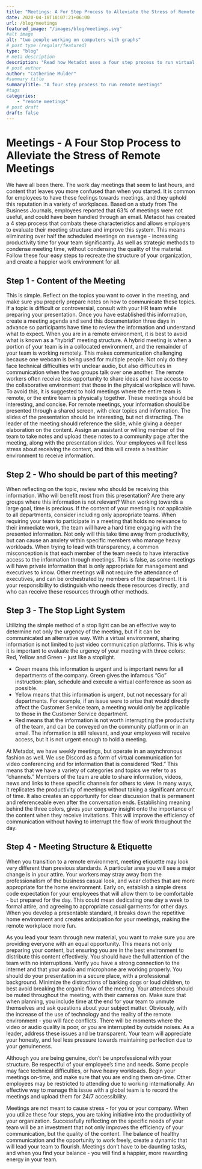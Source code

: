 ```yaml
---
title: "Meetings: A For Step Process to Alleviate the Stress of Remote Meetings"
date: 2020-04-18T10:07:21+06:00
url: /blog/meetings
featured_image: "/images/blog/meetings.svg"
#alt image
alt: "two people working on computers with graphs"
# post type (regular/featured)
type: "blog"
# meta description
description: "Read how Metadot uses a four step process to run virtual meetings"
# post author
author: "Catherine Mulder"
#summary title
summaryTitle: "A four step process to run remote meetings"
#tags
categories: 
    - "remote meetings"
# post draft
draft: false
---
```


# Meetings - A Four Stop Process to Alleviate the Stress of Remote Meetings 

We have all been there. The work day meetings that seem to last hours, and content that leaves you more confused than when you started. It is common for employees to have these feelings towards meetings, and they uphold this reputation in a variety of workplaces. Based on a study from The Business Journals, employees reported that 63% of meetings were not useful, and could have been handled through an email.  Metadot has created a 4 step process that combats these characteristics and allows employers to evaluate their meeting structure and improve this system. This means eliminating over half the scheduled meetings on average - increasing productivity time for your team significantly. As well as strategic methods to condense meeting time, without condensing the quality of the material. Follow these four easy steps to recreate the structure of your organization, and create a happier work environment for all. 

## Step 1 - Content of the Meeting
This is simple. Reflect on the topics you want to cover in the meeting, and make sure you properly prepare notes on how to communicate these topics. If a topic is difficult or controversial, consult with your HR team while preparing your presentation. Once you have established this information, create a meeting agenda and send this documentation three days in advance so participants have time to review the information and understand what to expect. When you are in a remote environment, it is best to avoid what is known as a “hybrid” meeting structure. A hybrid meeting is when a portion of your team is in a collocated environment, and the remainder of your team is working remotely. This makes communication challenging because one webcam is being used for multiple people. Not only do they face technical difficulties with unclear audio, but also difficulties in communication when the two groups talk over one another. The remote workers often receive less opportunity to share ideas and have access to the collaborative environment that those in the physical workplace will have.  To avoid this, it is suggested to hold meetings where the entire team is remote, or the entire team is physically together. These meetings should be interesting, and concise. For remote meetings, your information should be presented through a shared screen, with clear topics and information. The slides of the presentation should be interesting, but not distracting. The leader of the meeting should reference the slide, while giving a deeper elaboration on the content. Assign an assistant or willing member of the team to take notes and upload these notes to a community page after the meeting, along with the presentation slides. Your employees will feel less stress about receiving the content, and this will create a healthier environment to receive information. 

## Step 2 - Who should be part of this meeting? 
When reflecting on the topic, review who should be receiving this information. Who will benefit most from this presentation? Are there any groups where this information is not relevant? When working towards a large goal, time is precious. If the content of your meeting is not applicable to all departments, consider including only appropriate teams. When requiring your team to participate in a meeting that holds no relevance to their immediate work, the team will have a hard time engaging with the presented information. Not only will this take time away from productivity, but can cause an anxiety within specific members who manage heavy workloads. When trying to lead with transparency, a common misconception is that each member of the team needs to have interactive access to the information through meetings. This is false, as some meetings will have private information that is only appropriate for management and executives to know. Other meetings will not require the attendance of executives, and can be orchestrated by members of the department. It is your responsibility to distinguish who needs these resources directly, and who can receive these resources through other methods.

## Step 3 - The Stop Light System 
Utilizing the simple method of a stop light can be an effective way to determine not only the urgency of the meeting, but if it can be communicated an alternative way. With a virtual environment, sharing information is not limited to just video communication platforms. This is why it is important to evaluate the urgency of your meeting with three colors: Red, Yellow and Green - just like a stoplight.
-  Green means this information is urgent and is important news for all departments of the company. Green gives the infamous “Go” instruction: plan, schedule and execute a virtual conference as soon as possible. 
- Yellow means that this information is urgent, but not necessary for all departments. For example, if an issue were to arise that would directly affect the Customer Service team, a meeting would only be applicable to those in the Customer Service department. 
- Red means that the information is not worth interrupting the productivity of the team, and can be conveyed on the community platform or in an email. The information is still relevant, and your employees will receive access, but it is not urgent enough to hold a meeting. 

At Metadot, we have weekly meetings, but operate in an asynchronous fashion as well. We use Discord as a form of virtual communication for video conferencing and for information that is considered “Red.” This means that we have a variety of categories and topics we refer to as “channels.” Members of the team are able to share information, videos, news and links to these specific channels for others to view. In many ways, it replicates the productivity of meetings without taking a significant amount of time. It also creates an opportunity for clear discussion that is permanent and referenceable even after the conversation ends. 
 Establishing meaning behind the three colors, gives your company insight onto the importance of the content when they receive invitations. This will improve the efficiency of communication without having to interrupt the flow of work throughout the day.

## Step 4 - Meeting Structure & Etiquette
When you transition to a remote environment, meeting etiquette may look very different than previous standards. A particular area you will see a major change is in your attire. Your workers may stray away from the professionalism of the business casual look, and wear clothes that are more appropriate for the home environment. Early on, establish a simple dress code expectation for your employees that will allow them to be comfortable - but prepared for the day. This could mean dedicating one day a week to formal attire, and agreeing to appropriate casual garments for other days. When you develop a presentable standard, it breaks down the repetitive home environment and creates anticipation for your meetings, making the remote workplace more fun.

As you lead your team through new material, you want to make sure you are providing everyone with an equal opportunity. This means not only preparing your content, but ensuring you are in the best environment to distribute this content effectively. You should have the full attention of the team with no interruptions. Verify you have a strong connection to the internet and that your audio and microphone are working properly. You should do your presentation in a secure place, with a professional background. Minimize the distractions of barking dogs or loud children, to best avoid breaking the organic flow of the meeting. Your attendees should be muted throughout the meeting, with their cameras on. Make sure that when planning, you include time at the end for your team to unmute themselves and ask questions about your subject matter. Obviously, with the increase of the use of technology and the reality of the remote environment - you will face conflicts. There will be moments where the video or audio quality is poor, or you are interrupted by outside noises. As a leader, address these issues and be transparent. Your team will appreciate your honesty, and feel less pressure towards maintaining perfection due to your genuineness.  

Although you are being genuine, don’t be unprofessional with your structure. Be respectful of your employee’s time and needs. Some people may face technical difficulties, or have heavy workloads. Begin your meetings on-time, and make sure that you are ending them on-time. Other employees may be restricted to attending due to working internationally. An effective way to manage this issue with a global team is to record the meetings and upload them for 24/7 accessibility. 

Meetings are not meant to cause stress - for you or your company. When you utilize these four steps, you are taking initiative into the productivity of your organization. Successfully reflecting on the specific needs of your team will be an investment that not only improves the efficiency of your communication, but the quality of the content. The balance of healthy communication and the opportunity to work freely, create a dynamic that will lead your team to flourish. Meetings don’t have to be daunting tasks, and when you find your balance - you will find a happier, more rewarding energy in your team. 



